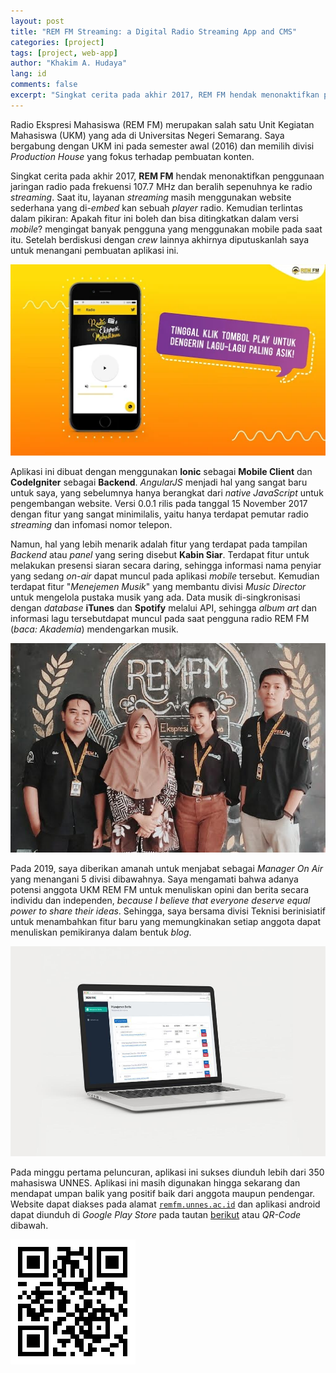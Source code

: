 ```yaml
---
layout: post
title: "REM FM Streaming: a Digital Radio Streaming App and CMS"
categories: [project]
tags: [project, web-app]
author: "Khakim A. Hudaya"
lang: id
comments: false
excerpt: "Singkat cerita pada akhir 2017, REM FM hendak menonaktifkan penggunaan jaringan radio pada frekuensi 107.7 MHz dan beralih sepenuhnya ke radio streaming. Saat itu, layanan streaming masih menggunakan website sederhana yang di-embed kan sebuah player radio. Kemudian terlintas dalam pikiran: Apakah fitur ini boleh dan bisa ditingkatkan dalam versi mobile? mengingat banyak pengguna yang menggunakan mobile pada saat itu. Setelah berdiskusi dengan crew lainnya akhirnya diputuskanlah saya untuk menangani pembuatan aplikasi ini."
---
```


Radio Ekspresi Mahasiswa (REM FM) merupakan salah satu Unit Kegiatan Mahasiswa (UKM) yang ada di Universitas Negeri Semarang. Saya bergabung dengan UKM ini pada semester awal (2016) dan memilih divisi *Production House* yang fokus terhadap pembuatan konten. 

Singkat cerita pada akhir 2017, **REM FM** hendak menonaktifkan penggunaan jaringan radio pada frekuensi 107.7 MHz dan beralih sepenuhnya ke radio *streaming*. Saat itu, layanan *streaming* masih menggunakan website sederhana yang di-*embed* kan sebuah *player* radio. Kemudian terlintas dalam pikiran: Apakah fitur ini boleh dan bisa ditingkatkan dalam versi *mobile*? mengingat banyak pengguna yang menggunakan mobile pada saat itu. Setelah berdiskusi dengan *crew* lainnya akhirnya diputuskanlah saya untuk menangani pembuatan aplikasi ini.


<img src="/assets/img/blog/app_remfm.webp" title="Banner Aplikasi Android Radio REM FM UNNES" class="img">

Aplikasi ini dibuat dengan menggunakan **Ionic** sebagai **Mobile Client** dan **CodeIgniter** sebagai **Backend**. *AngularJS* menjadi hal yang sangat baru untuk saya, yang sebelumnya hanya berangkat dari *native JavaScript* untuk pengembangan website. Versi 0.0.1 rilis pada tanggal 15 November 2017 dengan fitur yang sangat minimilalis, yaitu hanya terdapat pemutar radio *streaming* dan infomasi nomor telepon.

Namun, hal yang lebih menarik adalah fitur yang terdapat pada tampilan *Backend* atau *panel* yang sering disebut **Kabin Siar**. Terdapat fitur untuk melakukan presensi siaran secara daring, sehingga informasi nama penyiar yang sedang *on-air* dapat muncul pada aplikasi *mobile* tersebut. Kemudian terdapat fitur "*Menejemen Musik*" yang membantu divisi *Music Director* untuk mengelola pustaka musik yang ada. Data musik di-singkronisasi dengan *database* **iTunes** dan **Spotify** melalui API, sehingga *album art* dan informasi lagu tersebutdapat muncul pada saat pengguna radio REM FM (*baca: Akademia*) mendengarkan musik. 


<img src="/assets/img/blog/remfm_manager.jpg" title="Direktur REM FM 2019 (Kiri), Pembina, Manager Off Air, Manager On Air (Kanan)." class="img">

Pada 2019, saya diberikan amanah untuk menjabat sebagai *Manager On Air* yang menangani 5 divisi dibawahnya. Saya mengamati bahwa adanya potensi anggota UKM REM FM untuk menuliskan opini dan berita secara individu dan independen, *because I believe that everyone deserve equal power to share their ideas*. Sehingga, saya bersama divisi Teknisi berinisiatif untuk menambahkan fitur baru yang memungkinakan setiap anggota dapat menuliskan pemikiranya dalam bentuk *blog*. 

<img src="/assets/img/blog/web_remfm_01.jpg" title="Web Radio REM FM UNNES">


Pada minggu pertama peluncuran, aplikasi ini sukses diunduh lebih dari 350 mahasiswa UNNES. Aplikasi ini masih digunakan hingga sekarang dan mendapat umpan balik yang positif baik dari anggota maupun pendengar. Website dapat diakses pada alamat <a href="https://remfm.unnes.ac.id/" target="_blank"><code>remfm.unnes.ac.id</code></a> dan aplikasi android dapat diunduh di *Google Play Store* pada tautan <a href="https://play.google.com/store/apps/details?id=com.remfm.streaming" target="_blank">berikut</a> atau *QR-Code* dibawah. 

<p class="text-center">
<img src="/assets/img/blog/barcode_remfm_streaming.png" title="Scan untuk meng-install aplikasi android - REM FM Streaming" class="qr-code">
</p>